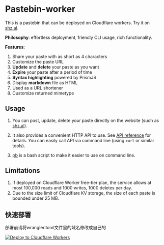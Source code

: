 # Pastebin-worker

This is a pastebin that can be deployed on Cloudflare workers. Try it on [shz.al](https://shz.al). 

**Philosophy**: effortless deployment, friendly CLI usage, rich functionality. 

**Features**:

1. Share your paste with as short as 4 characters
2. Customize the paste URL
4. **Update** and **delete** your paste as you want
5. **Expire** your paste after a period of time
6. **Syntax highlighting** powered by PrismJS
7. Display **markdown** file as HTML
8. Used as a URL shortener
9. Customize returned mimetype

## Usage

1. You can post, update, delete your paste directly on the website (such as [shz.al](https://shz.al)). 

2. It also provides a convenient HTTP API to use. See [API reference](doc/api.md) for details. You can easily call API via command line (using `curl` or similar tools). 

3. [pb](/scripts) is a bash script to make it easier to use on command line.

## Limitations

1. If deployed on Cloudflare Worker free-tier plan, the service allows at most 100,000 reads and 1000 writes, 1000 deletes per day. 
2. Due to the size limit of Cloudflare KV storage, the size of each paste is bounded under 25 MB.
   
## 快速部署

部署前请将wrangler.toml文件里的域名修改成自己的

[![Deploy to Cloudflare Workers](https://deploy.workers.cloudflare.com/button)](https://deploy.workers.cloudflare.com/?url=https://github.com/eorendel/pastebin-worker)

